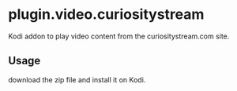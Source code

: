 # plugin.video.curiositystream
Kodi addon to play video content from the curiositystream.com site.

## Usage
download the zip file and install it on Kodi.

